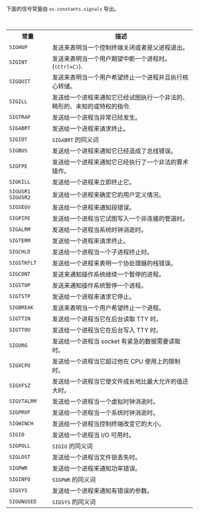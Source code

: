 <!-- YAML
changes:
  - version: v5.11.0
    pr-url: https://github.com/nodejs/node/pull/6093
    description: Added support for `SIGINFO`.
-->

下面的信号常量由 `os.constants.signals` 导出。

<table>
  <tr>
    <th>常量</th>
    <th>描述</th>
  </tr>
  <tr>
    <td><code>SIGHUP</code></td>
    <td>发送来表明当一个控制终端关闭或者是父进程退出。</td>
  </tr>
  <tr>
    <td><code>SIGINT</code></td>
    <td>发送来表明当一个用户期望中断一个进程时。(<code>(Ctrl+C)</code>).</td>
  </tr>
  <tr>
    <td><code>SIGQUIT</code></td>
    <td>发送来表明当一个用户希望终止一个进程并且执行核心转储。</td>
  </tr>
  <tr>
    <td><code>SIGILL</code></td>
    <td>发送给一个进程来通知它已经试图执行一个非法的、畸形的、未知的或特权的指令.</td>
  </tr>
  <tr>
    <td><code>SIGTRAP</code></td>
    <td>发送给一个进程当异常已经发生。</td>
  </tr>
  <tr>
    <td><code>SIGABRT</code></td>
    <td>发送给一个进程来请求终止。</td>
  </tr>
  <tr>
    <td><code>SIGIOT</code></td>
    <td><code>SIGABRT</code> 的同义词</td>
  </tr>
  <tr>
    <td><code>SIGBUS</code></td>
    <td>发送给一个进程来通知它已经造成了总线错误。</td>
  </tr>
  <tr>
    <td><code>SIGFPE</code></td>
    <td>发送给一个进程来通知它已经执行了一个非法的算术操作。</td>
  </tr>
  <tr>
    <td><code>SIGKILL</code></td>
    <td>发送给一个进程来立即终止它。</td>
  </tr>
  <tr>
    <td><code>SIGUSR1</code> <code>SIGUSR2</code></td>
    <td>发送给一个进程来确定它的用户定义情况。</td>
  </tr>
  <tr>
    <td><code>SIGSEGV</code></td>
    <td>发送给一个进程来通知段错误。</td>
  </tr>
  <tr>
    <td><code>SIGPIPE</code></td>
    <td>发送给一个进程当它试图写入一个非连接的管道时。</td>
  </tr>
  <tr>
    <td><code>SIGALRM</code></td>
    <td>发送给一个进程当系统时钟消逝时。</td>
  </tr>
  <tr>
    <td><code>SIGTERM</code></td>
    <td>发送给一个进程来请求终止。</td>
  </tr>
  <tr>
    <td><code>SIGCHLD</code></td>
    <td>发送给一个进程当一个子进程终止时。</td>
  </tr>
  <tr>
    <td><code>SIGSTKFLT</code></td>
    <td>发送给一个进程来表明一个协处理器的栈错误。</td>
  </tr>
  <tr>
    <td><code>SIGCONT</code></td>
    <td>发送来通知操作系统继续一个暂停的进程。</td>
  </tr>
  <tr>
    <td><code>SIGSTOP</code></td>
    <td>发送来通知操作系统暂停一个进程。</td>
  </tr>
  <tr>
    <td><code>SIGTSTP</code></td>
    <td>发送给一个进程来请求它停止。</td>
  </tr>
  <tr>
    <td><code>SIGBREAK</code></td>
    <td>发送来表明当一个用户希望终止一个进程。</td>
  </tr>
  <tr>
    <td><code>SIGTTIN</code></td>
    <td>发送给一个进程当它在后台读取 TTY 时。</td>
  </tr>
  <tr>
    <td><code>SIGTTOU</code></td>
    <td>发送给一个进程当它在后台写入 TTY 时。</td>
  </tr>
  <tr>
    <td><code>SIGURG</code></td>
    <td>发送给一个进程当 socket 有紧急的数据需要读取时。</td>
  </tr>
  <tr>
    <td><code>SIGXCPU</code></td>
    <td>发送给一个进程当它超过他在 CPU 使用上的限制时。</td>
  </tr>
  <tr>
    <td><code>SIGXFSZ</code></td>
    <td>发送给一个进程当它使文件成长地比最大允许的值还大时。</td>
  </tr>
  <tr>
    <td><code>SIGVTALRM</code></td>
    <td>发送给一个进程当一个虚拟时钟消逝时。</td>
  </tr>
  <tr>
    <td><code>SIGPROF</code></td>
    <td>发送给一个进程当一个系统时钟消逝时。</td>
  </tr>
  <tr>
    <td><code>SIGWINCH</code></td>
    <td>发送给一个进程当控制终端改变它的大小。</td>
  </tr>
  <tr>
    <td><code>SIGIO</code></td>
    <td>发送给一个进程当 I/O 可用时。</td>
  </tr>
  <tr>
    <td><code>SIGPOLL</code></td>
    <td><code>SIGIO</code> 的同义词</td>
  </tr>
  <tr>
    <td><code>SIGLOST</code></td>
    <td>发送给一个进程当文件锁丢失时。</td>
  </tr>
  <tr>
    <td><code>SIGPWR</code></td>
    <td>发送给一个进程来通知功率错误。</td>
  </tr>
  <tr>
    <td><code>SIGINFO</code></td>
    <td><code>SIGPWR</code> 的同义词</td>
  </tr>
  <tr>
    <td><code>SIGSYS</code></td>
    <td>发送给一个进程来通知有错误的参数。</td>
  </tr>
  <tr>
    <td><code>SIGUNUSED</code></td>
    <td><code>SIGSYS</code> 的同义词</td>
  </tr>
</table>

